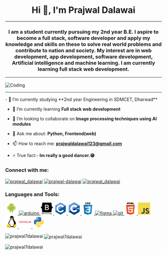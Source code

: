 <h1 align="center">Hi 👋, I'm Prajwal Dalawai</h1><hr>
<h3 align="center">I am a student currently pursuing my 2nd year B.E. I aspire to become a full stack, software developer and apply my knowledge and skills on these to solve real world problems and contribute to nation and society. My interest are in web development, app development, software development, Artificial intelligence and machine learning. I am currently learning full stack web development.</h3><hr>
<img align="center" alt="Coding" width="1100" src="https://i.pinimg.com/originals/54/e3/7d/54e37d8074ebcde1d96c77d7b2a7f310.gif"></img>
<hr>
- 🏫 I’m currently studying **2nd year Engineering in SDMCET, Dharwad**

- 🌱 I’m currently learning **Full stack web development**

- 👯 I’m looking to collaborate on **Image processing techniques using AI modules**

- 💬 Ask me about: **Python, Frontend(web)**

- 📫 How to reach me: **prajwaldalawai123@gmail.com**

- ⚡ True fact:- **Im really a good dancer.😁**

<h3 align="left">Connect with me:</h3>
<p align="left">
<a href="https://twitter.com/prajwal_dalawai" target="blank"><img align="center" src="https://raw.githubusercontent.com/rahuldkjain/github-profile-readme-generator/master/src/images/icons/Social/twitter.svg" alt="prajwal_dalawai" height="30" width="40" /></a>
<a href="https://linkedin.com/in/prajwal-dalawai" target="blank"><img align="center" src="https://raw.githubusercontent.com/rahuldkjain/github-profile-readme-generator/master/src/images/icons/Social/linked-in-alt.svg" alt="prajwal-dalawai" height="30" width="40" /></a>
<a href="https://instagram.com/prajwal_dalawai" target="blank"><img align="center" src="https://raw.githubusercontent.com/rahuldkjain/github-profile-readme-generator/master/src/images/icons/Social/instagram.svg" alt="prajwal_dalawai" height="30" width="40" /></a>
</p>

<h3 align="left">Languages and Tools:</h3>
<p align="left"> <a href="https://developer.android.com" target="_blank" rel="noreferrer"> <img src="https://raw.githubusercontent.com/devicons/devicon/master/icons/android/android-original-wordmark.svg" alt="android" width="40" height="40"/> </a> <a href="https://www.arduino.cc/" target="_blank" rel="noreferrer"> <img src="https://cdn.worldvectorlogo.com/logos/arduino-1.svg" alt="arduino" width="40" height="40"/> </a> <a href="https://getbootstrap.com" target="_blank" rel="noreferrer"> <img src="https://raw.githubusercontent.com/devicons/devicon/master/icons/bootstrap/bootstrap-plain-wordmark.svg" alt="bootstrap" width="40" height="40"/> </a> <a href="https://www.cprogramming.com/" target="_blank" rel="noreferrer"> <img src="https://raw.githubusercontent.com/devicons/devicon/master/icons/c/c-original.svg" alt="c" width="40" height="40"/> </a> <a href="https://www.w3schools.com/cpp/" target="_blank" rel="noreferrer"> <img src="https://raw.githubusercontent.com/devicons/devicon/master/icons/cplusplus/cplusplus-original.svg" alt="cplusplus" width="40" height="40"/> </a> <a href="https://www.w3schools.com/css/" target="_blank" rel="noreferrer"> <img src="https://raw.githubusercontent.com/devicons/devicon/master/icons/css3/css3-original-wordmark.svg" alt="css3" width="40" height="40"/> </a> <a href="https://www.figma.com/" target="_blank" rel="noreferrer"> <img src="https://www.vectorlogo.zone/logos/figma/figma-icon.svg" alt="figma" width="40" height="40"/> </a> <a href="https://git-scm.com/" target="_blank" rel="noreferrer"> <img src="https://www.vectorlogo.zone/logos/git-scm/git-scm-icon.svg" alt="git" width="40" height="40"/> </a> <a href="https://www.w3.org/html/" target="_blank" rel="noreferrer"> <img src="https://raw.githubusercontent.com/devicons/devicon/master/icons/html5/html5-original-wordmark.svg" alt="html5" width="40" height="40"/> </a> <a href="https://developer.mozilla.org/en-US/docs/Web/JavaScript" target="_blank" rel="noreferrer"> <img src="https://raw.githubusercontent.com/devicons/devicon/master/icons/javascript/javascript-original.svg" alt="javascript" width="40" height="40"/> </a> <a href="https://www.linux.org/" target="_blank" rel="noreferrer"> <img src="https://raw.githubusercontent.com/devicons/devicon/master/icons/linux/linux-original.svg" alt="linux" width="40" height="40"/> </a> <a href="https://www.oracle.com/" target="_blank" rel="noreferrer"> <img src="https://raw.githubusercontent.com/devicons/devicon/master/icons/oracle/oracle-original.svg" alt="oracle" width="40" height="40"/> </a> <a href="https://www.python.org" target="_blank" rel="noreferrer"> <img src="https://raw.githubusercontent.com/devicons/devicon/master/icons/python/python-original.svg" alt="python" width="40" height="40"/> </a> </p>

<p><img align="left" src="https://github-readme-stats.vercel.app/api/top-langs?username=prajwal7dalawai&show_icons=true&locale=en&layout=compact" alt="prajwal7dalawai" /></p>

<p>&nbsp;<img align="center" src="https://github-readme-stats.vercel.app/api?username=prajwal7dalawai&show_icons=true&locale=en" alt="prajwal7dalawai" /></p>

<p><img align="center" src="https://github-readme-streak-stats.herokuapp.com/?user=prajwal7dalawai&" alt="prajwal7dalawai" /></p>
